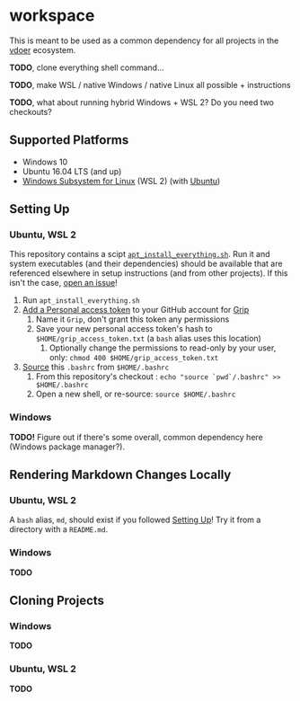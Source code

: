 # workspace

This is meant to be used as a common dependency for all projects in the
[vdoer](https://github.com/vdoer) ecosystem.

**TODO**, clone everything shell command...

**TODO**, make WSL / native Windows / native Linux all possible + instructions

**TODO**, what about running hybrid Windows + WSL 2? Do you need two checkouts?

## Supported Platforms

* Windows 10
* Ubuntu 16.04 LTS (and up)
* [Windows Subsystem for Linux](https://docs.microsoft.com/en-us/windows/wsl/install-win10)
(WSL 2) (with [Ubuntu](https://ubuntu.com/wsl))

## <a name="setting-up">Setting Up</a>

### Ubuntu, WSL 2

This repository contains a scipt
[`apt_install_everything.sh`](apt_install_everything.sh). Run it and system
executables (and their dependencies) should be available that are referenced
elsewhere in setup instructions (and from other projects). If this isn't the
case, [open an issue](https://github.com/vdoer/workspace/issues/new)!

1. Run `apt_install_everything.sh`
1. [Add a Personal access token](https://github.com/settings/tokens) to your
GitHub account for [Grip](https://github.com/joeyespo/grip#access)
    1. Name it `Grip`, don't grant this token any permissions 
    1. Save your new personal access token's hash to
    `$HOME/grip_access_token.txt` (a `bash` alias uses this location)
        1. Optionally change the permissions to read-only by your user, only:
	`chmod 400 $HOME/grip_access_token.txt`
1. [Source](https://bash.cyberciti.biz/guide/Source_command) this `.bashrc`
from `$HOME/.bashrc`
    1. From this repository's checkout :
    ``echo "source `pwd`/.bashrc" >> $HOME/.bashrc``
    1. Open a new shell, or re-source: `source $HOME/.bashrc`

### Windows

**TODO!** Figure out if there's some overall, common dependency here
(Windows package manager?).

## Rendering Markdown Changes Locally

### Ubuntu, WSL 2

A `bash` alias, `md`, should exist if you followed [Setting Up](#setting-up)!
Try it from a directory with a `README.md`.

### Windows

**TODO**

## Cloning Projects

### Windows

**TODO**

### Ubuntu, WSL 2

**TODO**
